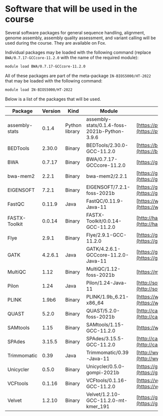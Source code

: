 # Software that will be used in the course

Several software packages for general sequence handling, alignment, genome assembly, assembly quality assessment, and variant calling will be used during the course. They are available on Fox.

Individual packages may be loaded with the following command (replace `BWA/0.7.17-GCCcore-11.2.0` with the name of the required module):

```sh
module load BWA/0.7.17-GCCcore-11.2.0
```

All of these packages are part of the meta-package `IN-BIOS5000/HT-2022` that may be loaded with the following command:
```sh
module load IN-BIOS5000/HT-2022
```

Below is a list of the packages that will be used.

Package | Version | Kind | Module | Documentation | Source code repository
--------|---------|------|--------|---------------|-----------------------
assembly-stats | 0.1.4 | Python library | assembly-stats/0.1.4-foss-2021b-Python-3.9.6 | [https://pypi.org/project/assembly-stats](https://pypi.org/project/assembly-stats) | [https://github.com/MikeTrizna/assembly_stats](https://github.com/MikeTrizna/assembly_stats)
BEDTools | 2.30.0 | Binary | BEDTools/2.30.0-GCC-11.2.0 | [https://bedtools.readthedocs.io/en/latest](https://bedtools.readthedocs.io/en/latest) | [https://github.com/arq5x/bedtools2](https://github.com/arq5x/bedtools2)
BWA | 0.7.17 | Binary | BWA/0.7.17-GCCcore-11.2.0 | [https://github.com/lh3/bwa](https://github.com/lh3/bwa) | [https://github.com/lh3/bwa](https://github.com/lh3/bwa)
bwa-mem2 | 2.2.1 | Binary | bwa-mem2/2.2.1 | [https://github.com/bwa-mem2/bwa-mem2](https://github.com/bwa-mem2/bwa-mem2) | [https://github.com/bwa-mem2/bwa-mem2](https://github.com/bwa-mem2/bwa-mem2)
EIGENSOFT | 7.2.1 | Binary | EIGENSOFT/7.2.1-foss-2021b | [https://github.com/DReichLab/EIG](https://github.com/DReichLab/EIG) |  [https://github.com/DReichLab/EIG](https://github.com/DReichLab/EIG)
FastQC | 0.11.9 | Java | FastQC/0.11.9-Java-11 | [https://www.bioinformatics.babraham.ac.uk/projects/fastqc](https://www.bioinformatics.babraham.ac.uk/projects/fastqc) | [https://github.com/s-andrews/FastQC](https://github.com/s-andrews/FastQC)
FASTX-Toolkit | 0.0.14 | Binary | FASTX-Toolkit/0.0.14-GCC-11.2.0 | [http://hannonlab.cshl.edu/fastx_toolkit](http://hannonlab.cshl.edu/fastx_toolkit) | [https://github.com/agordon/fastx_toolkit](https://github.com/agordon/fastx_toolkit)
Flye | 2.9.1 | Binary | Flye/2.9.1-GCC-11.2.0 | [https://github.com/fenderglass/Flye](https://github.com/fenderglass/Flye) | [https://github.com/fenderglass/Flye](https://github.com/fenderglass/Flye)
GATK | 4.2.6.1 | Java | GATK/4.2.6.1-GCCcore-11.2.0-Java-11 | [https://gatk.broadinstitute.org/hc/en-us](https://gatk.broadinstitute.org/hc/en-us) | [https://github.com/broadinstitute/gatk](https://github.com/broadinstitute/gatk)
MultiQC | 1.12 | Binary | MultiQC/1.12-foss-2021b | [https://multiqc.info](https://multiqc.info) | [https://github.com/ewels/MultiQC](https://github.com/ewels/MultiQC)
Pilon | 1.24 | Java | Pilon/1.24-Java-11 | [http://software.broadinstitute.org/software/pilon](http://software.broadinstitute.org/software/pilon) | [https://github.com/broadinstitute/pilon](https://github.com/broadinstitute/pilon)
PLINK | 1.9b6 | Binary | PLINK/1.9b_6.21-x86_64 | [https://www.cog-genomics.org/plink/1.9](https://www.cog-genomics.org/plink/1.9) | [https://www.cog-genomics.org/plink/1.9/dev](https://www.cog-genomics.org/plink/1.9/dev)
QUAST | 5.2.0 | Binary | QUAST/5.2.0-foss-2021b | [http://cab.spbu.ru/software/quast](http://cab.spbu.ru/software/quast) | [https://github.com/ablab/quast](https://github.com/ablab/quast)
SAMtools | 1.15 | Binary | SAMtools/1.15-GCC-11.2.0 | [https://www.htslib.org](https://www.htslib.org) | [https://github.com/samtools/samtools](https://github.com/samtools/samtools)
SPAdes | 3.15.5 | Binary | SPAdes/3.15.5-GCC-11.2.0 | [http://cab.spbu.ru/software/spades](http://cab.spbu.ru/software/spades) | [https://github.com/ablab/spades](https://github.com/ablab/spades)
Trimmomatic | 0.39 | Java | Trimmomatic/0.39-Java-11 | [http://www.usadellab.org/cms/?page=trimmomatic](http://www.usadellab.org/cms/?page=trimmomatic) | [https://github.com/usadellab/Trimmomatic](https://github.com/usadellab/Trimmomatic)
Unicycler | 0.5.0 | Binary | Unicycler/0.5.0-gompi-2021b | [https://github.com/rrwick/Unicycler](https://github.com/rrwick/Unicycler) | [https://github.com/rrwick/Unicycler](https://github.com/rrwick/Unicycler)
VCFtools | 0.1.16 | Binary | VCFtools/0.1.16-GCC-11.2.0 | [https://vcftools.github.io/index.html](https://vcftools.github.io/index.html) | [https://github.com/vcftools/vcftools](https://github.com/vcftools/vcftools)
Velvet | 1.2.10 | Binary | Velvet/1.2.10-GCC-11.2.0-mt-kmer_191 | [https://github.com/dzerbino/velvet](https://github.com/dzerbino/velvet) | [https://github.com/dzerbino/velvet](https://github.com/dzerbino/velvet)

